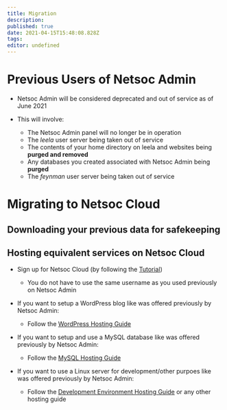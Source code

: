 ```yaml
---
title: Migration
description: 
published: true
date: 2021-04-15T15:48:08.828Z
tags: 
editor: undefined
---
```


# Previous Users of Netsoc Admin

* Netsoc Admin will be considered deprecated and out of service as of June 2021

* This will involve:
	* The Netsoc Admin panel will no longer be in operation
  * The *leela* user server being taken out of service
  * The contents of your home directory on leela and websites being **purged and removed**
  * Any databases you created associated with Netsoc Admin being **purged**
  * The *feynman* user server being taken out of service
  
# Migrating to Netsoc Cloud

## Downloading your previous data for safekeeping

## Hosting equivalent services on Netsoc Cloud

* Sign up for Netsoc Cloud (by following the [Tutorial](/services/tutorial))
	* You do not have to use the same username as you used previously on Netsoc Admin

* If you want to setup a WordPress blog like was offered previously by Netsoc Admin:
	* Follow the [WordPress Hosting Guide](/services/hosting-guide-wordpress)
  
* If you want to setup and use a MySQL database like was offered previously by Netsoc Admin:
	* Follow the [MySQL Hosting Guide](/services/hosting-guide-mysql)
  
* If you want to use a Linux server for development/other purpoes like was offered previously by Netsoc Admin:
	* Follow the [Development Environment Hosting Guide](/services/hosting-guide-dev-env) or any other hosting guide